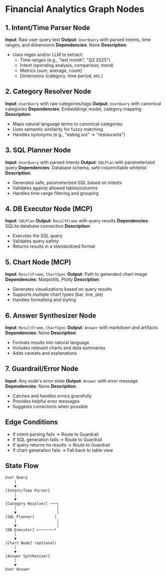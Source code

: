 # Financial Analytics Graph Nodes

## 1. Intent/Time Parser Node
**Input**: Raw user query text
**Output**: `UserQuery` with parsed intents, time ranges, and dimensions
**Dependencies**: None
**Description**:
- Uses regex and/or LLM to extract:
  - Time ranges (e.g., "last month", "Q2 2025")
  - Intent (spending analysis, comparison, trend)
  - Metrics (sum, average, count)
  - Dimensions (category, time period, etc.)

## 2. Category Resolver Node
**Input**: `UserQuery` with raw categories/tags
**Output**: `UserQuery` with canonical categories
**Dependencies**: Embeddings model, category mapping
**Description**:
- Maps natural language terms to canonical categories
- Uses semantic similarity for fuzzy matching
- Handles synonyms (e.g., "eating out" → "restaurants")

## 3. SQL Planner Node
**Input**: `UserQuery` with parsed intents
**Output**: `SQLPlan` with parameterized query
**Dependencies**: Database schema, safe column/table whitelist
**Description**:
- Generates safe, parameterized SQL based on intents
- Validates against allowed tables/columns
- Handles time range filtering and grouping

## 4. DB Executor Node (MCP)
**Input**: `SQLPlan`
**Output**: `ResultFrame` with query results
**Dependencies**: SQLite database connection
**Description**:
- Executes the SQL query
- Validates query safety
- Returns results in a standardized format

## 5. Chart Node (MCP)
**Input**: `ResultFrame`, `ChartSpec`
**Output**: Path to generated chart image
**Dependencies**: Matplotlib, Plotly
**Description**:
- Generates visualizations based on query results
- Supports multiple chart types (bar, line, pie)
- Handles formatting and styling

## 6. Answer Synthesizer Node
**Input**: `ResultFrame`, `ChartSpec`
**Output**: `Answer` with markdown and artifacts
**Dependencies**: None
**Description**:
- Formats results into natural language
- Includes relevant charts and data summaries
- Adds caveats and explanations

## 7. Guardrail/Error Node
**Input**: Any node's error state
**Output**: `Answer` with error message
**Dependencies**: None
**Description**:
- Catches and handles errors gracefully
- Provides helpful error messages
- Suggests corrections when possible

## Edge Conditions
- If intent parsing fails → Route to Guardrail
- If SQL generation fails → Route to Guardrail
- If query returns no results → Route to Guardrail
- If chart generation fails → Fall back to table view

## State Flow
```
User Query
    │
    ▼
[Intent/Time Parser]
    │
    ▼
[Category Resolver] ───┐
    │                  │
    ▼                  │
[SQL Planner]         │
    │                  │
    ▼                  │
[DB Executor] ←───────┘
    │
    ▼
[Chart Node] (optional)
    │
    ▼
[Answer Synthesizer]
    │
    ▼
User Answer
```